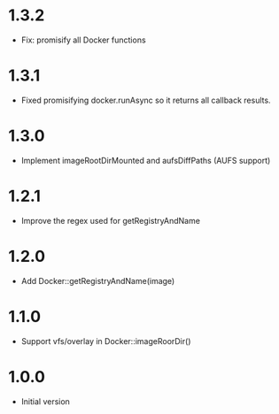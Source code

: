 # 1.3.2

* Fix: promisify all Docker functions

# 1.3.1

* Fixed promisifying docker.runAsync so it returns all callback results.

# 1.3.0

* Implement imageRootDirMounted and aufsDiffPaths (AUFS support)

# 1.2.1

* Improve the regex used for getRegistryAndName

# 1.2.0

* Add Docker::getRegistryAndName(image)

# 1.1.0

* Support vfs/overlay in Docker::imageRoorDir()

# 1.0.0

* Initial version
